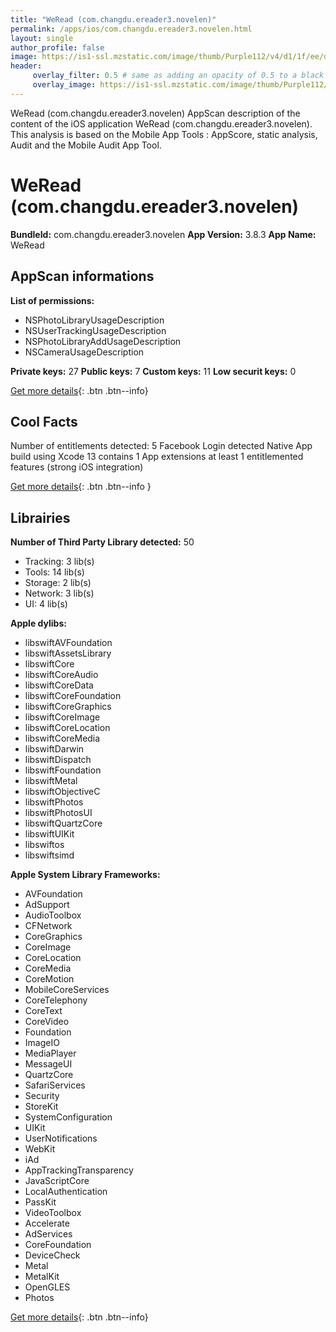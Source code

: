 ```yaml
---
title: "WeRead (com.changdu.ereader3.novelen)"
permalink: /apps/ios/com.changdu.ereader3.novelen.html
layout: single
author_profile: false
image: https://is1-ssl.mzstatic.com/image/thumb/Purple112/v4/d1/1f/ee/d11fee4b-87e7-2fb5-7d94-9fc9404a4195/AppIconEN-0-0-1x_U007emarketing-0-0-0-5-0-0-sRGB-0-0-0-GLES2_U002c0-512MB-85-220-0-0.png/512x512bb.jpg
header: 
     overlay_filter: 0.5 # same as adding an opacity of 0.5 to a black background
     overlay_image: https://is1-ssl.mzstatic.com/image/thumb/Purple112/v4/d1/1f/ee/d11fee4b-87e7-2fb5-7d94-9fc9404a4195/AppIconEN-0-0-1x_U007emarketing-0-0-0-5-0-0-sRGB-0-0-0-GLES2_U002c0-512MB-85-220-0-0.png/512x512bb.jpg
---
```

WeRead (com.changdu.ereader3.novelen) AppScan description of the content of the iOS application WeRead (com.changdu.ereader3.novelen). This analysis is based on the Mobile App Tools : AppScore, static analysis, Audit and the Mobile Audit App Tool.

# WeRead (com.changdu.ereader3.novelen)

**BundleId:** com.changdu.ereader3.novelen
**App Version:** 3.8.3
**App Name:** WeRead


## AppScan informations 

**List of permissions:** 
- NSPhotoLibraryUsageDescription
- NSUserTrackingUsageDescription
- NSPhotoLibraryAddUsageDescription
- NSCameraUsageDescription
  
  
**Private keys:** 27
**Public keys:** 7
**Custom keys:** 11
**Low securit keys:** 0
  
[Get more details](/pricing.html){: .btn .btn--info}

## Cool Facts

Number of entitlements detected: 5
Facebook Login detected
Native App
build using Xcode 13
contains 1 App extensions
at least 1 entitlemented features (strong iOS integration)
  
[Get more details](/pricing.html){: .btn .btn--info }

## Librairies 
**Number of Third Party Library detected:** 50
- Tracking: 3 lib(s)
- Tools: 14 lib(s)
- Storage: 2 lib(s)
- Network: 3 lib(s)
- UI: 4 lib(s)


**Apple dylibs:**
- libswiftAVFoundation
- libswiftAssetsLibrary
- libswiftCore
- libswiftCoreAudio
- libswiftCoreData
- libswiftCoreFoundation
- libswiftCoreGraphics
- libswiftCoreImage
- libswiftCoreLocation
- libswiftCoreMedia
- libswiftDarwin
- libswiftDispatch
- libswiftFoundation
- libswiftMetal
- libswiftObjectiveC
- libswiftPhotos
- libswiftPhotosUI
- libswiftQuartzCore
- libswiftUIKit
- libswiftos
- libswiftsimd


**Apple System Library Frameworks:**
- AVFoundation
- AdSupport
- AudioToolbox
- CFNetwork
- CoreGraphics
- CoreImage
- CoreLocation
- CoreMedia
- CoreMotion
- MobileCoreServices
- CoreTelephony
- CoreText
- CoreVideo
- Foundation
- ImageIO
- MediaPlayer
- MessageUI
- QuartzCore
- SafariServices
- Security
- StoreKit
- SystemConfiguration
- UIKit
- UserNotifications
- WebKit
- iAd
- AppTrackingTransparency
- JavaScriptCore
- LocalAuthentication
- PassKit
- VideoToolbox
- Accelerate
- AdServices
- CoreFoundation
- DeviceCheck
- Metal
- MetalKit
- OpenGLES
- Photos


  
[Get more details](/pricing.html){: .btn .btn--info}

